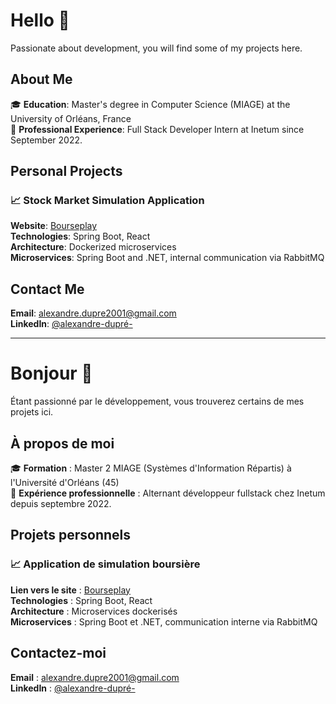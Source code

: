 # Hello 👋

Passionate about development, you will find some of my projects here.

## About Me

🎓 **Education**: Master's degree in Computer Science (MIAGE) at the University of Orléans, France \
💼 **Professional Experience**: Full Stack Developer Intern at Inetum since September 2022.

## Personal Projects

### 📈 Stock Market Simulation Application
**Website**: [Bourseplay](https://bourseplay.com) \
**Technologies**: Spring Boot, React \
**Architecture**: Dockerized microservices \
**Microservices**: Spring Boot and .NET, internal communication via RabbitMQ

## Contact Me

**Email**: [alexandre.dupre2001@gmail.com](mailto:alexandre.dupre2001@gmail.com) \
**LinkedIn**: [@alexandre-dupré-](https://www.linkedin.com/in/alexandre-dupr%C3%A9-)

---

#  Bonjour 👋

Étant passionné par le développement, vous trouverez certains de mes projets ici.

## À propos de moi

🎓 **Formation** : Master 2 MIAGE (Systèmes d'Information Répartis) à l'Université d'Orléans (45) \
💼 **Expérience professionnelle** : Alternant développeur fullstack chez Inetum depuis septembre 2022.

## Projets personnels

### 📈 Application de simulation boursière
**Lien vers le site** : [Bourseplay](https://bourseplay.com) \
**Technologies** : Spring Boot, React \
**Architecture** : Microservices dockerisés \
**Microservices** : Spring Boot et .NET, communication interne via RabbitMQ

## Contactez-moi

**Email** : [alexandre.dupre2001@gmail.com](mailto:alexandre.dupre2001@gmail.com) \
**LinkedIn** : [@alexandre-dupré-](https://www.linkedin.com/in/alexandre-dupr%C3%A9-)
